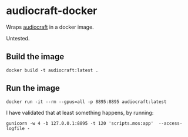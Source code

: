# audiocraft-docker

Wraps [audiocraft](https://github.com/facebookresearch/audiocraft) in a docker image.

Untested.

## Build the image

```shell
docker build -t audiocraft:latest .
```

## Run the image

```shell
docker run -it --rm --gpus=all -p 8895:8895 audiocraft:latest
```

I have validated that at least something happens, by running:

```shell
gunicorn -w 4 -b 127.0.0.1:8895 -t 120 'scripts.mos:app'  --access-logfile -
```
